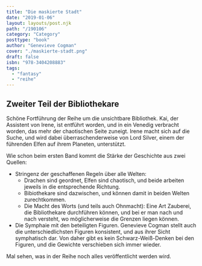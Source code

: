 ```yaml
---
title: "Die maskierte Stadt"
date: "2019-01-06"
layout: layouts/post.njk
path: "/190106"
category: "Category"
posttype: "book"
author: "Genevieve Cogman"
cover: "./maskierte-stadt.png"
draft: false
isbn: "978-3404208883"
tags:
  - "fantasy"
  - "reihe"
---
```


## Zweiter Teil der Bibliothekare

Schöne Fortführung der Reihe um die unsichtbare Bibliothek. Kai, der Assistent von Irene, ist entführt worden, und in ein Venedig verbracht worden, das mehr der chaotischen Seite zuneigt. Irene macht sich auf die Suche, und wird dabei überraschenderweise von Lord Silver, einem der führenden Elfen auf ihrem Planeten, unterstützt.

Wie schon beim ersten Band kommt die Stärke der Geschichte aus zwei Quellen:

* Stringenz der geschaffenen Regeln über alle Welten:
  * Drachen sind geordnet, Elfen sind chaotisch, und beide arbeiten jeweils in die entsprechende Richtung.
  * Bibiothekare sind dazwischen, und können damit in beiden Welten zurechtkommen.
  * Die Macht des Worts (und teils auch Ohnmacht): Eine Art Zauberei, die Bibliothekare durchführen können, und bei er man nach und nach versteht, wo möglicherweise die Grenzen liegen können.
* Die Symphaie mit den beteiligten Figuren. Genevieve Cogman stellt auch die unterschiedlichsten Figuren konsistent, und aus ihrer Sicht symphatisch dar. Von daher gibt es kein Schwarz-Weiß-Denken bei den Figuren, und die Gewichte verschieben sich immer wieder.

Mal sehen, was in der Reihe noch alles veröffentlicht werden wird.
